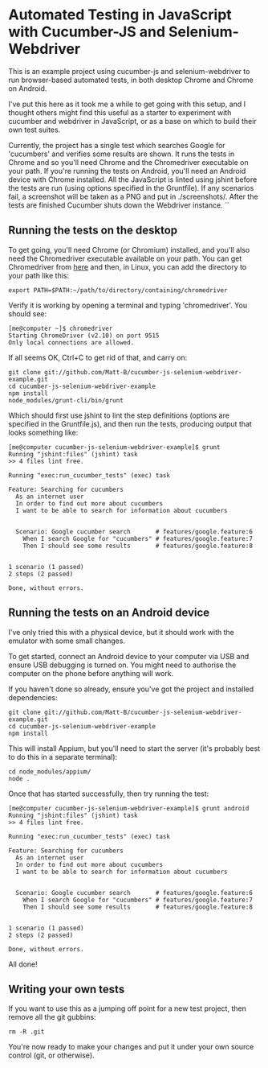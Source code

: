 # Automated Testing in JavaScript with Cucumber-JS and Selenium-Webdriver


This is an example project using cucumber-js and selenium-webdriver to run browser-based automated tests, in both desktop Chrome and Chrome on Android.

I've put this here as it took me a while to get going with this setup, and I thought others might find this useful as a starter to experiment with cucumber and webdriver in JavaScript, or as a base on which to build their own test suites.

Currently, the project has a single test which searches Google for 'cucumbers' and verifies some results are shown. It runs the tests in Chrome and so you'll need Chrome and the Chromedriver executable on your path. If you're running the tests on Android, you'll need an Android device with Chrome installed. All the JavaScript is linted using jshint before the tests are run (using options specified in the Gruntfile). If any scenarios fail, a screenshot will be taken as a PNG and put in ./screenshots/. After the tests are finished Cucumber shuts down the Webdriver instance.
``
## Running the tests on the desktop

To get going, you'll need Chrome (or Chromium) installed, and you'll also need the Chromedriver executable available on your path. You can get Chromedriver from [here](http://chromedriver.storage.googleapis.com/index.html) and then, in Linux, you can add the directory to your path like this:

    export PATH=$PATH:~/path/to/directory/containing/chromedriver

Verify it is working by opening a terminal and typing 'chromedriver'. You should see:

    [me@computer ~]$ chromedriver 
    Starting ChromeDriver (v2.10) on port 9515
    Only local connections are allowed.

If all seems OK, Ctrl+C to get rid of that, and carry on:

    git clone git://github.com/Matt-B/cucumber-js-selenium-webdriver-example.git
    cd cucumber-js-selenium-webdriver-example
    npm install
    node_modules/grunt-cli/bin/grunt

Which should first use jshint to lint the step definitions (options are specified in the Gruntfile.js), and then run the tests, producing output that looks something like:

    [me@computer cucumber-js-selenium-webdriver-example]$ grunt
    Running "jshint:files" (jshint) task
    >> 4 files lint free.
    
    Running "exec:run_cucumber_tests" (exec) task
    
    Feature: Searching for cucumbers
      As an internet user
      In order to find out more about cucumbers
      I want to be able to search for information about cucumbers
    
    
      Scenario: Google cucumber search       # features/google.feature:6
        When I search Google for "cucumbers" # features/google.feature:7
        Then I should see some results       # features/google.feature:8
    
    
    1 scenario (1 passed)
    2 steps (2 passed)
    
    Done, without errors.

## Running the tests on an Android device

I've only tried this with a physical device, but it should work with the emulator with some small changes.

To get started, connect an Android device to your computer via USB and ensure USB debugging is turned on. You might need to authorise the computer on the phone before anything will work.

If you haven't done so already, ensure you've got the project and installed dependencies:

    git clone git://github.com/Matt-B/cucumber-js-selenium-webdriver-example.git
    cd cucumber-js-selenium-webdriver-example
    npm install

This will install Appium, but you'll need to start the server (it's probably best to do this in a separate terminal):

    cd node_modules/appium/
    node . 

Once that has started successfully, then try running the test:

    [me@computer cucumber-js-selenium-webdriver-example]$ grunt android
    Running "jshint:files" (jshint) task
    >> 4 files lint free.

    Running "exec:run_cucumber_tests" (exec) task

    Feature: Searching for cucumbers
      As an internet user
      In order to find out more about cucumbers
      I want to be able to search for information about cucumbers
 

      Scenario: Google cucumber search       # features/google.feature:6
        When I search Google for "cucumbers" # features/google.feature:7
        Then I should see some results       # features/google.feature:8
 

    1 scenario (1 passed)
    2 steps (2 passed)

    Done, without errors.


All done!

## Writing your own tests

If you want to use this as a jumping off point for a new test project, then remove all the git gubbins:

    rm -R .git

You're now ready to make your changes and put it under your own source control (git, or otherwise).
